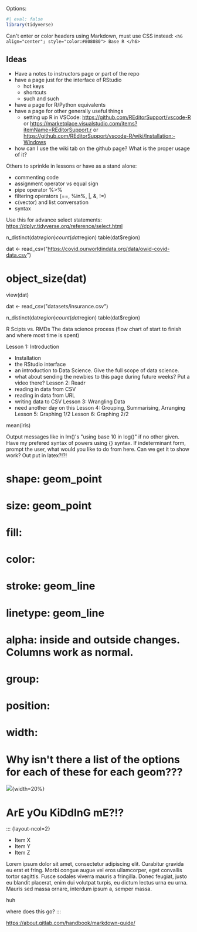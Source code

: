 

Options:


``` r 
#| eval: false
library(tidyverse)
```


Can't enter or color headers using Markdown, must use CSS instead: 
`<h6 align="center"; style="color:#808080"> Base R </h6>`


## Ideas 

- Have a notes to instructors page or part of the repo
- have a page just for the interface of RStudio
  - hot keys
  - shortcuts
  - such and such
- have a page for R/Python equivalents
- have a page for other generally useful things
    - setting up R in VSCode: https://github.com/REditorSupport/vscode-R or https://marketplace.visualstudio.com/items?itemName=REditorSupport.r or https://github.com/REditorSupport/vscode-R/wiki/Installation:-Windows
- how can I use the wiki tab on the github page? What is the proper usage of it?


Others to sprinkle in lessons or have as a stand alone: 
- commenting code 
- assignment operator vs equal sign
- pipe operator %>%
- filtering operators (==, %in%, |, &, !=)
- c(vector) and list conversation
- syntax


Use this for advance select statements: https://dplyr.tidyverse.org/reference/select.html




n_distinct(dat$region)
count(dat$region)
table(dat$region)

dat <- read_csv("https://covid.ourworldindata.org/data/owid-covid-data.csv")
# object_size(dat)
view(dat)

dat <- read_csv("datasets/insurance.csv")

n_distinct(dat$region)
count(dat$region)
table(dat$region) 





R Scipts vs. RMDs
The data science process (flow chart of start to finish and where most time is spent)

Lesson 1: Introduction
  - Installation
  - the RStudio interface
  - an introduction to Data Science. Give the full scope of data science.
  - what about sending the newbies to this page during future weeks? Put a video there? 
Lesson 2: Readr
  - reading in data from CSV
  - reading in data from URL
  - writing data to CSV
Lesson 3: Wrangling Data
  - need another day on this
Lesson 4: Grouping, Summarising, Arranging
Lesson 5: Graphing 1/2
Lesson 6: Graphing 2/2


mean(iris)






Output messages like in lm()'s "using base 10 in log()" if no other given. 
Have my prefered syntax of powers using {} syntax. 
If indeterminant form, prompt the user, what would you like to do from here. 
Can we get it to show work? Out put in latex?!?!





# shape: geom_point 
# size: geom_point
# fill: 
# color: 
# stroke: geom_line
# linetype: geom_line 
# alpha: inside and outside changes. Columns work as normal. 
# group: 
# position: 
# width: 
# Why isn't there a list of the options for each of these for each geom???



![](Rlogo.png){width=20%}


# ArE yOu KiDdInG mE?!?

::: {layout-ncol=2}
- Item X
- Item Y
- Item Z

Lorem ipsum dolor sit amet, consectetur adipiscing elit. Curabitur gravida eu erat et fring. Morbi congue augue vel eros ullamcorper, eget convallis tortor sagittis. Fusce sodales viverra mauris a fringilla. Donec feugiat, justo eu blandit placerat, enim dui volutpat turpis, eu dictum lectus urna eu urna. Mauris sed massa ornare, interdum ipsum a, semper massa. 

huh 

where does this go?
:::


https://about.gitlab.com/handbook/markdown-guide/ 


